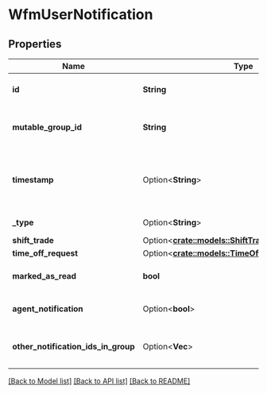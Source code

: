 # WfmUserNotification

## Properties

Name | Type | Description | Notes
------------ | ------------- | ------------- | -------------
**id** | **String** | The immutable globally unique identifier for the object. | 
**mutable_group_id** | **String** | The group ID of the notification (mutable, may change  on update) | 
**timestamp** | Option<**String**> | The timestamp for this notification. Date time is represented as an ISO-8601 string. For example: yyyy-MM-ddTHH:mm:ss[.mmm]Z | [optional][readonly]
**_type** | Option<**String**> | The type of this notification | [optional][readonly]
**shift_trade** | Option<[**crate::models::ShiftTradeNotification**](ShiftTradeNotification.md)> |  | [optional]
**time_off_request** | Option<[**crate::models::TimeOffRequestNotification**](TimeOffRequestNotification.md)> |  | [optional]
**marked_as_read** | **bool** | Whether this notification has been marked \"read\" | 
**agent_notification** | Option<**bool**> | Whether this notification is for an agent | [optional][readonly]
**other_notification_ids_in_group** | Option<**Vec<String>**> | Other notification IDs in group.  This field is only populated in real-time notifications | [optional][readonly]

[[Back to Model list]](../README.md#documentation-for-models) [[Back to API list]](../README.md#documentation-for-api-endpoints) [[Back to README]](../README.md)


